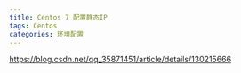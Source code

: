 ```yaml
---
title: Centos 7 配置静态IP
tags: Centos
categories: 环境配置
---
```


https://blog.csdn.net/qq_35871451/article/details/130215666